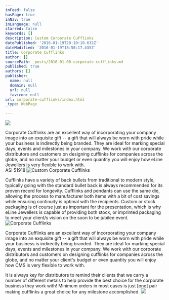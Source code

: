 ```yaml
---
inFeed: false
hasPage: true
inNav: true
inLanguage: null
starred: false
keywords: []
description: Custom Corporate Cufflinks
datePublished: '2016-01-19T20:10:10.632Z'
dateModified: '2016-01-19T18:58:17.435Z'
title: Corporate Cufflinks
author: []
sourcePath: _posts/2016-01-08-corporate-cufflinks.md
published: true
authors: []
publisher:
  name: null
  domain: null
  url: null
  favicon: null
url: corporate-cufflinks/index.html
_type: WebPage

---
```

![](https://the-grid-user-content.s3-us-west-2.amazonaws.com/6b4bbd03-3eac-4e76-8bf3-34e620d58328.jpg)

Corporate Cufflinks are an excellent way of incorporating your company image into an exquisite gift -- a gift that will always be worn with pride while your business is indirectly being branded. They are ideal for marking special days, events and milestones in your company. We work with our corporate distributors and customers on designing cufflinks for companies across the globe, and no matter your budget or even quantity you will enjoy how eLine Jewellers is very flexible to work with.    
ASI 51918
![Custom Corporate Cufflinks](https://s3-us-west-2.amazonaws.com/the-grid-img/p/7ca4a4db6edcf1fa19cf82514ea89e7f41d23741.jpg)

Cufflinks have a variety of back bullets from traditional to modern style, typically going with the standard bullet back is always recommended for its proven record for longevity.  Cufflinks and pendants can use the same die, allowing the process to manufacturer both items with a bit of cost savings while ensuring continuity is optimal with the recipients.  Custom or stock packaging is of course just as important for the presentation, which is why eLine Jewellers is capable of providing both stock, or imprinted packaging to meet your client/s vision on the soon to be jubilee event.
![Corporate Cufflinks](https://s3-us-west-2.amazonaws.com/the-grid-img/p/a473a97318e4f36963041ff8aaca13e7b2cec5b6.jpg)

Corporate Cufflinks are an excellent way of incorporating your company image into an exquisite gift -- a gift that will always be worn with pride while your business is indirectly being branded. They are ideal for marking special days, events and milestones in your company. We work with our corporate distributors and customers on designing cufflinks for companies across the globe, and no matter your client's budget or even quantity you will enjoy how CMS is very flexible to work with.

It is always key for distributors to remind their clients that we carry a number of different metals to help provide the best choice for the corporate business they work with!  Minimum orders in most cases is just \[one\] pair making cufflinks a great choice for any milestone accomplished.
![](https://the-grid-user-content.s3-us-west-2.amazonaws.com/62affdbf-f50c-46db-9ac8-f28e4c30d8a5.jpg)
